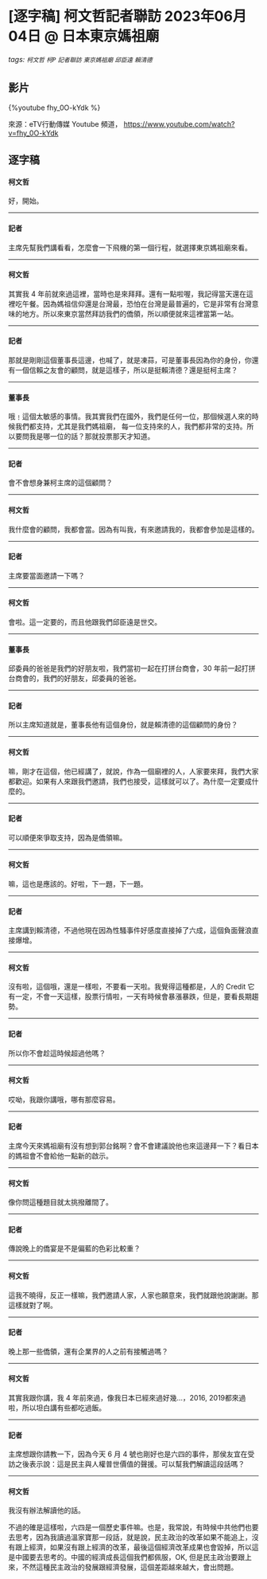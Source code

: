 # [逐字稿] 柯文哲記者聯訪 2023年06月04日 @ 日本東京媽祖廟

###### tags: `柯文哲` `柯P` `記者聯訪` `東京媽祖廟` `邱臣遠` `賴清德`

## 影片

{%youtube fhy_0O-kYdk %}

來源：eTV行動傳媒 Youtube 頻道， https://www.youtube.com/watch?v=fhy_0O-kYdk


## 逐字稿

#### 柯文哲

好，開始。

---

#### 記者

主席先幫我們講看看，怎麼會一下飛機的第一個行程，就選擇東京媽祖廟來看。

---

#### 柯文哲

其實我 4 年前就來過這裡，當時也是來拜拜。還有一點啦喔，我記得當天還在這裡吃午餐。因為媽祖信仰還是台灣最，恐怕在台灣是最普遍的，它是非常有台灣意味的地方。所以來東京當然拜訪我們的僑領，所以順便就來這裡當第一站。

---

#### 記者

那就是剛剛這個董事長這邊，也喊了，就是凍蒜，可是董事長因為你的身份，你還有一個信賴之友會的顧問，就是這樣子，所以是挺賴清德？還是挺柯主席？

--- 

#### 董事長

哦﹗這個太敏感的事情。我其實我們在國外，我們是任何一位，那個候選人來的時候我們都支持，尤其是我們媽祖廟，
每一位支持來的人，我們都非常的支持。所以要問我是哪一位的話？那就投票那天才知道。

---

#### 記者

會不會想身兼柯主席的這個顧問？

---

#### 柯文哲

我什麼會的顧問，我都會當。因為有叫我，有來邀請我的，我都會參加是這樣的。

---

#### 記者

主席要當面邀請一下嗎？

---

#### 柯文哲

會啦。這一定要的，而且他跟我們邱臣遠是世交。

--- 

#### 董事長

邱委員的爸爸是我們的好朋友啦，我們當初一起在打拼台商會，30 年前一起打拼台商會的，我們的好朋友，邱委員的爸爸。

---

#### 記者

所以主席知道就是，董事長他有這個身份，就是賴清德的這個顧問的身份？

---

#### 柯文哲

嘛，剛才在這個，他已經講了，就說，作為一個廟裡的人，人家要來拜，我們大家都歡迎。如果有人來跟我們邀請，我們也接受，這樣就可以了。為什麼一定要成什麼的。

---

#### 記者

可以順便來爭取支持，因為是僑領嘛。

---

#### 柯文哲

嘛，這也是應該的。好啦，下一題，下一題。

---

#### 記者

主席講到賴清德，不過他現在因為性騷事件好感度直接掉了六成，這個負面聲浪直接爆增。

---

#### 柯文哲

沒有啦，這個哦，還是一樣啦，不要看一天啦。我覺得這種都是，人的 Credit 它有一定，不會一天這樣，股票行情啦，一天有時候會暴漲暴跌，但是，要看長期趨勢。

---

#### 記者

所以你不會趁這時候超過他嗎？

---

#### 柯文哲

哎呦，我跟你講哦，哪有那麼容易。

---

#### 記者

主席今天來媽祖廟有沒有想到郭台銘啊？會不會建議說他也來這邊拜一下？看日本的媽祖會不會給他一點新的啟示。

---

#### 柯文哲

像你問這種題目就太挑撥離間了。

---

#### 記者

傳說晚上的僑宴是不是偏藍的色彩比較重？

---

#### 柯文哲

這我不曉得，反正一樣嘛，我們邀請人家，人家也願意來，我們就跟他說謝謝。那這樣就對了啊。

---

#### 記者

晚上那一些僑領，還有企業界的人之前有接觸過嗎？

---

#### 柯文哲

其實我跟你講，我 4 年前來過，像我日本已經來過好幾...，2016, 2019都來過啦，所以坦白講有些都吃過飯。

---

#### 記者

主席想跟你請教一下，因為今天 6 月 4 號也剛好也是六四的事件，那侯友宜在受訪之後表示說：這是民主與人權普世價值的聲援。可以幫我們解讀這段話嗎？

---

#### 柯文哲

我沒有辦法解讀他的話。

不過的確是這樣啦，六四是一個歷史事件嘛。也是，我常說，有時候中共他們也要去思考，因為我讀過溫家寶那一段話，就是說，民主政治的改革如果不能追上，沒有跟上經濟，如果沒有跟上經濟的改革，最後這個經濟改革成果也會毀掉，所以這是中國要去思考的。中國的經濟成長這個我們都佩服，OK, 但是民主政治要跟上來，不然這種民主政治的發展跟經濟發展，這個差距越來越大，會出問題。
